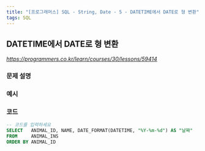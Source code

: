 ```yaml
---
title: "[프로그래머스] SQL - String, Date - 5 - DATETIME에서 DATE로 형 변환"
tags: SQL
---
```


## DATETIME에서 DATE로 형 변환

*<https://programmers.co.kr/learn/courses/30/lessons/59414>*

### 문제 설명

### 예시

### 코드

``` sql
-- 코드를 입력하세요
SELECT   ANIMAL_ID, NAME, DATE_FORMAT(DATETIME, "%Y-%m-%d") AS "날짜"
FROM     ANIMAL_INS
ORDER BY ANIMAL_ID
```